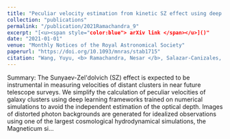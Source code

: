 ```yaml
---
title: "Peculiar velocity estimation from kinetic SZ effect using deep neural networks"
collection: "publications"
permalink: "/publication/2021Ramachandra_9"
excerpt: "[<u><span style="color:blue"> arXiv link </span></u>]()"
date: "2021-01-01"
venue: "Monthly Notices of the Royal Astronomical Society"
paperurl: "https://doi.org/10.1093/mnras/stab1715"
citation: "Wang, Yuyu, <b> Ramachandra, Nesar </b>, Salazar-Canizales, Edgar M., Feldman, Hume A., Watkins, Richard, Dolag, Klaus; Peculiar velocity estimation from kinetic SZ effect using deep neural networks, Monthly Notices of the Royal Astronomical Society, Volume 506, Issue 1, 2021"
---
```



Summary: The Sunyaev-Zel'dolvich (SZ) effect is expected to be instrumental in measuring velocities of distant clusters in near future telescope surveys. We simplify the calculation of peculiar velocities of galaxy clusters using deep learning frameworks trained on numerical simulations to avoid the independent estimation of the optical depth. Images of distorted photon backgrounds are generated for idealized observations using one of the largest cosmological hydrodynamical simulations, the Magneticum si...